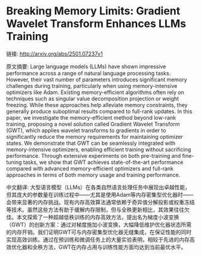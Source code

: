 # Breaking Memory Limits: Gradient Wavelet Transform Enhances LLMs Training

链接: http://arxiv.org/abs/2501.07237v1

原文摘要:
Large language models (LLMs) have shown impressive performance across a range
of natural language processing tasks. However, their vast number of parameters
introduces significant memory challenges during training, particularly when
using memory-intensive optimizers like Adam. Existing memory-efficient
algorithms often rely on techniques such as singular value decomposition
projection or weight freezing. While these approaches help alleviate memory
constraints, they generally produce suboptimal results compared to full-rank
updates. In this paper, we investigate the memory-efficient method beyond
low-rank training, proposing a novel solution called Gradient Wavelet Transform
(GWT), which applies wavelet transforms to gradients in order to significantly
reduce the memory requirements for maintaining optimizer states. We demonstrate
that GWT can be seamlessly integrated with memory-intensive optimizers,
enabling efficient training without sacrificing performance. Through extensive
experiments on both pre-training and fine-tuning tasks, we show that GWT
achieves state-of-the-art performance compared with advanced memory-efficient
optimizers and full-rank approaches in terms of both memory usage and training
performance.

中文翻译:
大型语言模型（LLMs）在各类自然语言处理任务中展现出卓越性能，但其庞大的参数量在训练过程中——尤其是使用Adam等内存密集型优化器时——会带来显著的内存挑战。现有内存高效算法通常依赖于奇异值分解投影或权重冻结等技术。虽然这些方法有助于缓解内存限制，但与全秩更新相比，其效果往往欠佳。本文探索了一种超越低秩训练的内存高效方法，提出名为梯度小波变换（GWT）的创新方案：通过对梯度施加小波变换，大幅降低维护优化器状态所需的内存开销。我们证明GWT可与内存密集型优化器无缝集成，在保证性能的同时实现高效训练。通过在预训练和微调任务上的大量实验表明，相较于先进的内存高效优化器和全秩方法，GWT在内存占用与训练性能方面均达到当前最优水平。
